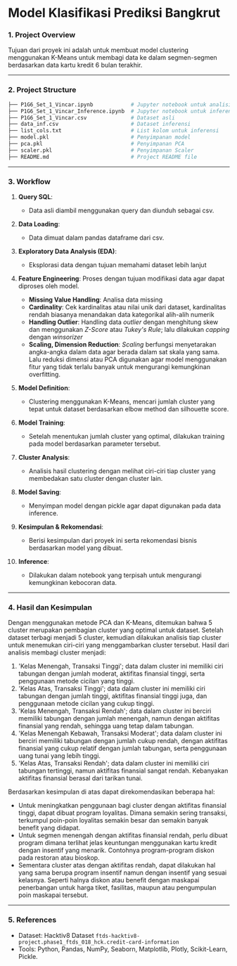 # Model Klasifikasi Prediksi Bangkrut

### 1. Project Overview
Tujuan dari proyek ini adalah untuk membuat model clustering menggunakan K-Means untuk membagi data ke dalam segmen-segmen berdasarkan data kartu kredit 6 bulan terakhir.

---

### 2. Project Structure
```bash
├── P1G6_Set_1_Vincar.ipynb            # Jupyter notebook untuk analisis dan pembuatan model
├── P1G6_Set_1_Vincar_Inference.ipynb  # Jupyter notebook untuk inferensi model
├── P1G6_Set_1_Vincar.csv              # Dataset asli
├── data_inf.csv                       # Dataset inferensi
├── list_cols.txt                      # List kolom untuk inferensi
├── model.pkl                          # Penyimpanan model
├── pca.pkl                            # Penyimpanan PCA
├── scaler.pkl                         # Penyimpanan Scaler
├── README.md                          # Project README file
```

---

### 3. Workflow

1. **Query SQL**:
   - Data asli diambil menggunakan query dan diunduh sebagai csv.

2. **Data Loading**:
   - Data dimuat dalam pandas dataframe dari csv.
   
3. **Exploratory Data Analysis (EDA)**:
   - Eksplorasi data dengan tujuan memahami dataset lebih lanjut

4. **Feature Engineering**: Proses dengan tujuan modifikasi data agar dapat diproses oleh model.
   - **Missing Value Handling**: Analisa data missing
   - **Cardinality**: Cek kardinalitas atau nilai unik dari dataset, kardinalitas rendah biasanya menandakan data kategorikal alih-alih numerik
   - **Handling Outlier**: Handling data *outlier* dengan menghitung skew dan menggunakan *Z-Score* atau *Tukey's Rule*; lalu dilakukan *capping* dengan *winsorizer*
   - **Scaling, Dimension Reduction**: *Scaling* berfungsi menyetarakan angka-angka dalam data agar berada dalam sat skala yang sama. Lalu reduksi dimensi atau PCA digunakan agar model menggunakan fitur yang tidak terlalu banyak untuk mengurangi kemungkinan overfitting.

5. **Model Definition**:
   - Clustering menggunakan K-Means, mencari jumlah cluster yang tepat untuk dataset berdasarkan elbow method dan silhouette score.

6. **Model Training**:
   - Setelah menentukan jumlah cluster yang optimal, dilakukan training pada model berdasarkan parameter tersebut.

7. **Cluster Analysis**:
   - Analisis hasil clustering dengan melihat ciri-ciri tiap cluster yang membedakan satu cluster dengan cluster lain.

8. **Model Saving**:
   - Menyimpan model dengan pickle agar dapat digunakan pada data inference.
     
9. **Kesimpulan & Rekomendasi**:
   - Berisi kesimpulan dari proyek ini serta rekomendasi bisnis berdasarkan model yang dibuat.

10. **Inference**:
    - Dilakukan dalam notebook yang terpisah untuk mengurangi kemungkinan kebocoran data.

---

### 4. Hasil dan Kesimpulan
Dengan menggunakan metode PCA dan K-Means, ditemukan bahwa 5 cluster merupakan pembagian cluster yang optimal untuk dataset. Setelah dataset terbagi menjadi 5 cluster, kemudian dilakukan analisis tiap cluster untuk menemukan ciri-ciri yang menggambarkan cluster tersebut. Hasil dari analisis membagi cluster menjadi:
1. 'Kelas Menengah, Transaksi Tinggi'; data dalam cluster ini memiliki ciri tabungan dengan jumlah moderat, aktifitas finansial tinggi, serta penggunaan metode cicilan yang tinggi.
2. 'Kelas Atas, Transaksi Tinggi'; data dalam cluster ini memiliki ciri tabungan dengan jumlah tinggi, aktifitas finansial tinggi juga, dan penggunaan metode cicilan yang cukup tinggi.
3. 'Kelas Menengah, Transaksi Rendah'; data dalam cluster ini berciri memiliki tabungan dengan jumlah menengah, namun dengan aktifitas finansial yang rendah, sehingga uang tetap dalam tabungan.
4. 'Kelas Menengah Kebawah, Transaksi Moderat'; data dalam cluster ini berciri memiliki tabungan dengan jumlah cukup rendah, dengan aktifitas finansial yang cukup relatif dengan jumlah tabungan, serta penggunaan uang tunai yang lebih tinggi.
5. 'Kelas Atas, Transaksi Rendah'; data dalam cluster ini memiliki ciri tabungan tertinggi, namun aktifitas finansial sangat rendah. Kebanyakan aktifitas finansial berasal dari tarikan tunai.

Berdasarkan kesimpulan di atas dapat direkomendasikan beberapa hal:
- Untuk meningkatkan penggunaan bagi cluster dengan aktifitas finansial tinggi, dapat dibuat program loyalitas. Dimana semakin sering transaksi, terkumpul poin-poin loyalitas semakin besar dan semakin banyak benefit yang didapat.
- Untuk segmen menengah dengan aktifitas finansial rendah, perlu dibuat program dimana terlihat jelas keuntungan menggunakan kartu kredit dengan insentif yang menarik. Contohnya program-program diskon pada restoran atau bioskop.
- Sementara cluster atas dengan aktifitas rendah, dapat dilakukan hal yang sama berupa program insentif namun dengan insentif yang sesuai kelasnya. Seperti halnya diskon atau benefit dengan maskapai penerbangan untuk harga tiket, fasilitas, maupun atau pengumpulan poin maskapai tersebut.

---

### 5. References
- Dataset: Hacktiv8 Dataset `ftds-hacktiv8-project.phase1_ftds_018_hck.credit-card-information`
- Tools: Python, Pandas, NumPy, Seaborn, Matplotlib, Plotly, Scikit-Learn, Pickle.
